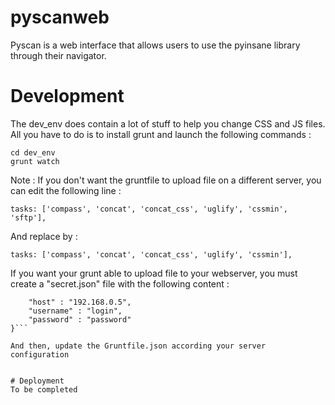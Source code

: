 # pyscanweb

Pyscan is a web interface that allows users to use the pyinsane library through their navigator.

# Development

The dev_env does contain a lot of stuff to help you change CSS and JS files. All you have to do is to install grunt and launch the following commands :

```
cd dev_env
grunt watch
```

Note : If you don't want the gruntfile to upload file on a different server, you can edit the following line :

```tasks: ['compass', 'concat', 'concat_css', 'uglify', 'cssmin', 'sftp'],```

And replace by :

```tasks: ['compass', 'concat', 'concat_css', 'uglify', 'cssmin'],```

If you want your grunt able to upload file to your webserver, you must create a "secret.json" file with the following content :

```{
    "host" : "192.168.0.5",
    "username" : "login",
    "password" : "password"
}```

And then, update the Gruntfile.json according your server configuration


# Deployment
To be completed
